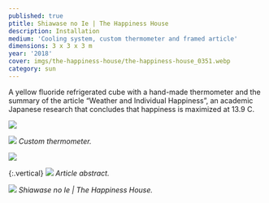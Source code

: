 ```yaml
---
published: true
ptitle: Shiawase no Ie | The Happiness House
description: Installation
medium: 'Cooling system, custom thermometer and framed article'
dimensions: 3 x 3 x 3 m
year: '2018'
cover: imgs/the-happiness-house/the-happiness-house_0351.webp
category: sun
---
```

A yellow fluoride refrigerated cube with a hand-made thermometer and the summary of the article “Weather and Individual Happiness”, an academic Japanese research that concludes that happiness is maximized at 13.9 C.

![]({{site.baseurl}}/imgs/the-happiness-house/the-happiness-house_0143.webp)

![]({{site.baseurl}}/imgs/the-happiness-house/the-happiness-house_0210.webp)
_Custom thermometer._

![]({{site.baseurl}}/imgs/the-happiness-house/the-happiness-house_0141.webp)

{:.vertical}
![]({{site.baseurl}}/imgs/the-happiness-house/the-happiness-resumo_579.webp)
_Article abstract._

![]({{site.baseurl}}/imgs/the-happiness-house/the-happiness-house_0379.webp)
_Shiawase no Ie | The Happiness House._
